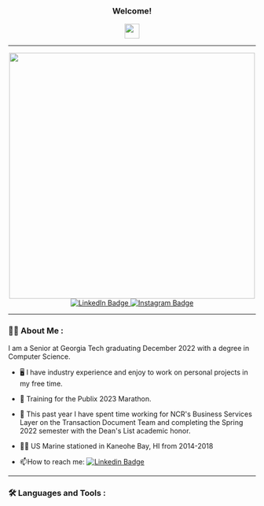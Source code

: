 <div id="welcome" align = "center">


 ### Welcome!
  <img src="https://media.giphy.com/media/hvRJCLFzcasrR4ia7z/giphy.gif" width="30px"/>

 ---
 

</div>
  
<div id="header" align="center">
  <img src="https://media.giphy.com/media/3ornk57KwDXf81rjWM/giphy.gif" width="500"/>
</div>

<div id="badges" align="center">
  <a href="https://www.linkedin.com/in/pablo-correa-67b4601b6/">
    <img src="https://img.shields.io/badge/LinkedIn-blue?style=for-the-badge&logo=linkedin&logoColor=white" alt="LinkedIn Badge"/>
  </a>
  
  <a href="https://www.instagram.com/pablo.acc/">
    <img src="https://img.shields.io/badge/Instagram-white?style=for-the-badge&logo=instagram&logoColor=red%22" alt="Instagram Badge"/>
  </a>
 
 </div> 

---


### :man_technologist: About Me :
I am a Senior at Georgia Tech graduating December 2022 with a degree in Computer Science.

- :desktop_computer: I have industry experience and enjoy to work on personal projects in my free time.

- :running: Training for the Publix 2023 Marathon.

- :school: This past year I have spent time working for NCR's Business Services Layer on the Transaction Document Team and completing the Spring 2022 semester with the Dean's List academic honor.

- :surfing_man: US Marine stationed in Kaneohe Bay, HI from 2014-2018 

- :mailbox:How to reach me: [![Linkedin Badge](https://img.shields.io/badge/-PCorrea-blue?style=flat&logo=Linkedin&logoColor=white)](https://www.linkedin.com/in/pablo-correa-67b4601b6/)

---

### :hammer_and_wrench: Languages and Tools :
  
 

